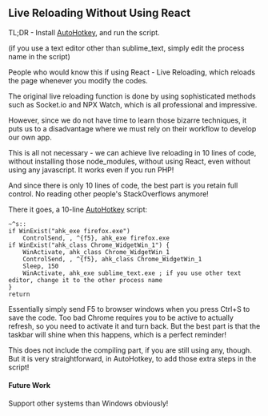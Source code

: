 ## Live Reloading Without Using React

TL;DR - Install [AutoHotkey](https://www.autohotkey.com/), and run the script.

(if you use a text editor other than sublime_text, simply edit the process name in the script)

People who would know this if using React - Live Reloading, which reloads the page whenever you modify the codes.

The original live reloading function is done by using sophisticated methods such as Socket.io and NPX Watch, which is all professional and impressive.

However, since we do not have time to learn those bizarre techniques, it puts us to a disadvantage where we must rely on their workflow to develop our own app.

This is all not necessary - we can achieve live reloading in 10 lines of code, without installing those node_modules, without using React, even without using any javascript. It works even if you run PHP!

And since there is only 10 lines of code, the best part is you retain full control. No reading other people's StackOverflows anymore!

There it goes, a 10-line [AutoHotkey](https://www.autohotkey.com/) script:

```autohotkey
~^s::
if WinExist("ahk_exe firefox.exe")
    ControlSend, , ^{f5}, ahk_exe firefox.exe
if WinExist("ahk_class Chrome_WidgetWin_1") {
    WinActivate, ahk_class Chrome_WidgetWin_1
    ControlSend, , ^{f5}, ahk_class Chrome_WidgetWin_1
    Sleep, 150
    WinActivate, ahk_exe sublime_text.exe ; if you use other text editor, change it to the other process name
}
return
```

Essentially simply send F5 to browser windows when you press Ctrl+S to save the code.
Too bad Chrome requires you to be active to actually refresh, so you need to activate it and turn back. But the best part is that the taskbar will shine when this happens, which is a perfect reminder!

This does not include the compiling part, if you are still using any, though. But it is very straightforward, in AutoHotkey, to add those extra steps in the script!

#### Future Work

Support other systems than Windows obviously!

